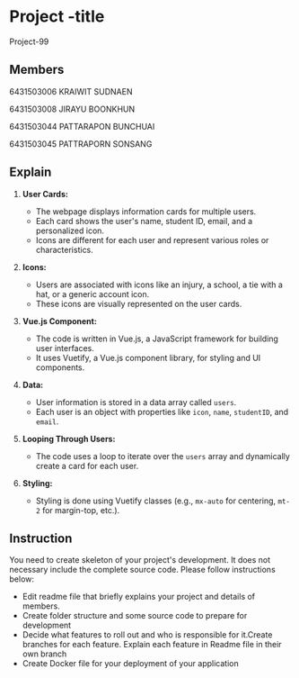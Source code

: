 # Project -title
Project-99
## Members
6431503006 KRAIWIT SUDNAEN

6431503008 JIRAYU BOONKHUN

6431503044 PATTARAPON BUNCHUAI

6431503045 PATTRAPORN SONSANG

## Explain 
1. **User Cards:**
   - The webpage displays information cards for multiple users.
   - Each card shows the user's name, student ID, email, and a personalized icon.
   - Icons are different for each user and represent various roles or characteristics.

2. **Icons:**
   - Users are associated with icons like an injury, a school, a tie with a hat, or a generic account icon.
   - These icons are visually represented on the user cards.

3. **Vue.js Component:**
   - The code is written in Vue.js, a JavaScript framework for building user interfaces.
   - It uses Vuetify, a Vue.js component library, for styling and UI components.

4. **Data:**
   - User information is stored in a data array called `users`.
   - Each user is an object with properties like `icon`, `name`, `studentID`, and `email`.

5. **Looping Through Users:**
   - The code uses a loop to iterate over the `users` array and dynamically create a card for each user.

6. **Styling:**
   - Styling is done using Vuetify classes (e.g., `mx-auto` for centering, `mt-2` for margin-top, etc.).

## Instruction
You need to create skeleton of your project's development. It does not necessary include the complete source code. Please follow instructions below:
- Edit readme file that briefly explains your project and details of members.​ 
- Create folder structure and some source code to prepare for development
- Decide what features to roll out and who is responsible for it.​ Create branches for each feature. Explain each feature in Readme file in their own branch​ 
- Create Docker file for your deployment of your application 
